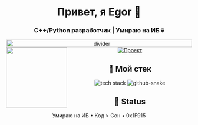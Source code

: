 <div align="center">
  <!-- Заголовок (упрощенная версия без внешних зависимостей) -->
  <h1>Привет, я Egor 👋</h1>
  <h3>C++/Python разработчик | Умираю на ИБ 💀</h3>

  <!-- Надежный разделитель -->
  <img src="https://raw.githubusercontent.com/Z0ro321/Z0ro321/main/assets/wave.gif" width="100%" height="20" alt="divider"/>
  
  <!-- Статистика и проект -->
  <div>
    <img height="165" align="left" src="https://github-readme-stats.vercel.app/api?username=Z0ro321&show_icons=true&theme=github_dark&hide_border=true" />
    <a href="https://github.com/Z0ro321/telegram-bot">
      <img src="https://img.shields.io/badge/Сейчас-Телеграм_бот-20BEFF?style=flat&logo=telegram" alt="Проект"/>
    </a>
  </div>

  <!-- Стек -->
  <h2>📌 Мой стек</h2>
  <img src="https://skillicons.dev/icons?i=html,css,bash,python,cpp,sql,git,linux" alt="tech stack"/>

  <!-- Змейка (альтернатива) -->
  <picture>
    <source media="(prefers-color-scheme: dark)" srcset="https://raw.githubusercontent.com/Z0ro321/Z0ro321/output/github-contribution-grid-snake-dark.svg">
    <source media="(prefers-color-scheme: light)" srcset="https://raw.githubusercontent.com/Z0ro321/Z0ro321/output/github-contribution-grid-snake.svg">
    <img alt="github-snake" src="https://raw.githubusercontent.com/Z0ro321/Z0ro321/output/github-contribution-grid-snake.svg">
  </picture>

  <!-- Статус -->
  <h2>🔴 Status</h2>
  <p>Умираю на ИБ • Код > Сон • 0x1F915</p>
</div>
